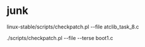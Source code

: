 # junk

linux-stable/scripts/checkpatch.pl --file atclib_task_8.c

 ./scripts/checkpatch.pl --file --terse boot1.c

